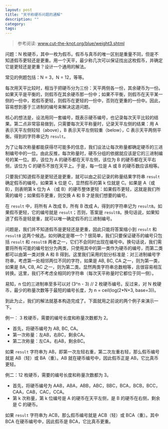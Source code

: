 ```yaml
---
layout: post
title: "天平称硬币问题的通解"
description: ""
category:
tags:
---
```


> 参考阅读: www.cut-the-knot.org/blue/weight3.shtml

问题：N 枚硬币，其中一枚为假币。假币与真币的唯一区别是重量不同，但是不知道假币更轻还是更重。用一个天平，最少称几次可以保证找出这枚假币，并确定它是更轻还是更重？设计一个通用的解法。

常见的例题包括：N = 3，N = 12，等等。

每次用天平比较时，相当于把硬币分为三份：天平两侧各一份，其余硬币为一份。如果天平是平衡的，则假币在其余硬币那一份中；如果不平衡，则假币在天平某一侧的一份中，若假币更轻，则假币在更轻的一份中，否则在更重的一份中。因此，容易想到基于三进制的编号来解决这道问题。

核心的想法是，设法用同一套编号，既表示硬币编号，也记录每次天平比较的结果。第二点非常容易做到，只需要每次天平称量时，记录天平左侧的结果：用 A 表示天平左侧较轻（above），B 表示天平左侧较重（below），C 表示天平两侧平衡。得到的字符串记为 `result`。

为了让每次称量都能获得尽可能多的信息，我们设法让每次称量都确定硬币的三进制编号中的一位。由此反推，每次称量时，硬币分组的依据就应该是它的三进制编号的某一位。即，该位为 A 的硬币都在天平左侧，该位为 B 的硬币都在天平右侧，该位为 C 的硬币不放在天平上。于是，每一位是 A 或 B 的硬币数应该相等。

只要我们知道假币是更轻还是更重，就可以由之前记录的称量结果字符串 `result` 确定假币的编号。如果第 k 位是 C，显然假币的第 k 位就是 C。如果是 A（或 B），则表明第 k 位为 A （或 B）的硬币整体更轻：如果假币更轻，这就是我们所需的编号；如果假币更重，则交换 A 和 B 才是我们想要的编号。

在 `result` 中，将所有 A 改成 B，所有 B 改成 A，得到的字符串记为 `resultB`。如果假币更轻，它的编号就是 `result`；否则，答案是 `resultB`。换句话说，如果知道了假币是轻是重，就可以唯一确定假币的三进制编号。

问题是，我们并不知道假币是更轻还是更重，因此只能将答案缩小到 `result` 和 `resultB` 这两个候选。如何确定是哪一个？很简单，我们只要保证硬币的编号只包括 `result` 和 `resultB` 两者之一，它们不会同时出现在编号中。换句话说，我们需要将所有可能的编号划分为两类，只使用其中的第一类作为硬币的编号，而第二类都可以由第一类对换 A 和 B 得到。这里我们采用的划分标准是：对三进制编号字符串，考虑第一处相邻两位不同的字符，如果是 AB, BC, CA 之一，则为第一类，如果是 BA, CB, AC 之一，则为第二类。显然两类字符串总数相等，且很容易相互转换。这里，我们不考虑全相同的字符串（每次天平称量时它都位于同一侧）。

易知，n 位的三进制串至多可以对 (3^n - 3) // 2 枚硬币编号。反过来，对 N 枚硬币，最少的称量次数等于最短的编号长度，为 n = ceil(log(2*N+3, base=3))。

到此为止，我们的解法就基本构造完成了。下面就用之前说的两个例子来演示一下。

例一：
3 枚硬币，需要的编号长度和称量次数都为 2。
- 首先，将硬币编号为 AB, BC, CA。
- 第一次称量：左AB，右BC，剩余CA。
- 第二次称量：左CA，右AB，剩余BC。

如果 `result` 字符串为 AB，即第一次左轻右重，第二次左重右轻，那么假币编号就是 AB（轻）或 BA（重）。AB 就在硬币编号中，因此假币正是 AB，它比真币更轻。

例二：12 枚硬币，需要的编号长度和称量次数都为 3。
- 首先，将硬币编号为 AAB，ABA，ABB，ABC，BBC，BCA，BCB，BCC，CAA，CAB，CAC，CCA。
- 第 k 次称量，第 k 位编号是 A 的硬币在天平左侧，是 B 的硬币在右侧，剩余是 C 的硬币。

如果 `result` 字符串为 ACB，那么假币编号就是 ACB（轻）或 BCA（重）。其中 BCA 在硬币编号中，因此假币是 BCA，它比真币更重。
